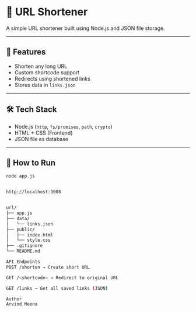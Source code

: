 # 🔗 URL Shortener

A simple URL shortener built using Node.js and JSON file storage.

---

## 📌 Features

- Shorten any long URL
- Custom shortcode support
- Redirects using shortened links
- Stores data in `links.json`

---

## 🛠️ Tech Stack

- Node.js (`http`, `fs/promises`, `path`, `crypto`)
- HTML + CSS (Frontend)
- JSON file as database

---

## 🚀 How to Run

```bash
node app.js


http://localhost:3008


url/
├── app.js
├── data/
│   └── links.json
├── public/
│   ├── index.html
│   └── style.css
├── .gitignore
└── README.md

API Endpoints
POST /shorten → Create short URL

GET /<shortcode> → Redirect to original URL

GET /links → Get all saved links (JSON)

Author
Arvind Meena
